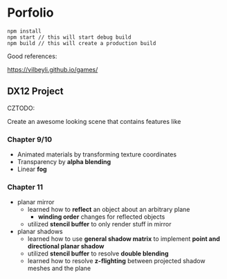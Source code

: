 # Porfolio

```
npm install
npm start // this will start debug build
npm build // this will create a production build
```

Good references:

https://vilbeyli.github.io/games/

## DX12 Project

CZTODO:

Create an awesome looking scene that contains features like



### Chapter 9/10

- Animated materials by transforming texture coordinates
- Transparency by **alpha blending**
- Linear **fog**



### Chapter 11 

- planar mirror
  - learned how to **reflect** an object about an arbitrary plane
    - **winding order** changes for reflected objects
  - utilized **stencil buffer** to only render stuff in mirror
- planar shadows
  - learned how to use **general shadow matrix** to implement **point and directional planar shadow**
  - utilized **stencil buffer** to resolve **double blending**
  - learned how to resolve **z-flighting** between projected shadow meshes and the plane
